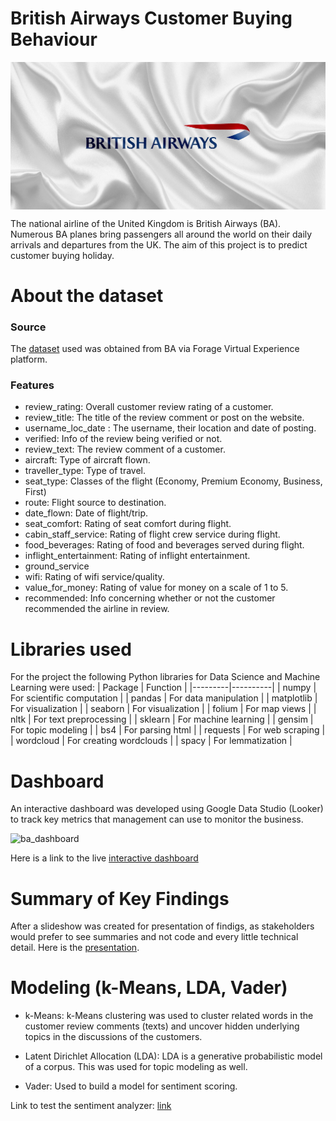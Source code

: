 # British Airways Customer Buying Behaviour

<img src="images/brit.jpg" alt="British Airways Logo" style="display: block; margin-left: auto; margin-right: auto"/>

The national airline of the United Kingdom is British Airways (BA). 
Numerous BA planes bring passengers all around the world on their daily 
arrivals and departures from the UK. The aim of this project is to predict customer buying holiday.

# About the dataset

### Source

The [dataset]() used was obtained from BA via Forage Virtual Experience platform.

### Features

- review_rating: Overall customer review rating of a customer.
- review_title: The title of the review comment or post on the website.
- username_loc_date : The username, their location and date of posting.
- verified: Info of the review being verified or not.
- review_text: The review comment of a customer.
- aircraft: Type of aircraft flown.
- traveller_type: Type of travel.
- seat_type: Classes of the flight (Economy, Premium Economy, Business, First)
- route: Flight source to destination.
- date_flown: Date of flight/trip.
- seat_comfort: Rating of seat comfort during flight.
- cabin_staff_service: Rating of flight crew service during flight.
- food_beverages: Rating of food and beverages served during flight.
- inflight_entertainment: Rating of inflight entertainment.
- ground_service
- wifi: Rating of wifi service/quality.
- value_for_money: Rating of value for money on a scale of 1 to 5.
- recommended: Info concerning whether or not the customer recommended the airline in review.

# Libraries used

For the project the following Python libraries for Data Science and Machine Learning were used:
| Package | Function |
|---------|----------|
| numpy | For scientific computation |
| pandas | For data manipulation |
| matplotlib | For visualization |
| seaborn | For visualization |
| folium | For map views |
| nltk | For text preprocessing |
| sklearn | For machine learning |
| gensim | For topic modeling |
| bs4 | For parsing html |
| requests | For web scraping |
| wordcloud | For creating wordclouds |
| spacy | For lemmatization |

# Dashboard

An interactive dashboard was developed using Google Data Studio (Looker) to track key metrics that management 
can use to monitor the business.

![ba_dashboard](images/BA_dashboard.png)

Here is a link to the live [interactive dashboard](https://lookerstudio.google.com/reporting/dab728b0-fcb6-4ea6-96e0-474b7b69a876)

# Summary of Key Findings

After a slideshow was created for presentation of findigs, as stakeholders would prefer to see summaries and not code and every little technical detail.
Here is the [presentation](https://github.com/Izu-33/Forage---BA/blob/main/BA%20CUSTOMER%20REVIEW%20ANALYSIS.pdf).

# Modeling (k-Means, LDA, Vader)

- k-Means: k-Means clustering was used to cluster related words in the customer review comments (texts) and uncover
hidden underlying topics in the discussions of the customers.

- Latent Dirichlet Allocation (LDA): LDA is a generative probabilistic model of a corpus. This was used for topic
modeling as well.

- Vader: Used to build a model for sentiment scoring.


Link to test the sentiment analyzer: [link](https://sentalyzer-app.onrender.com/gradio/)

